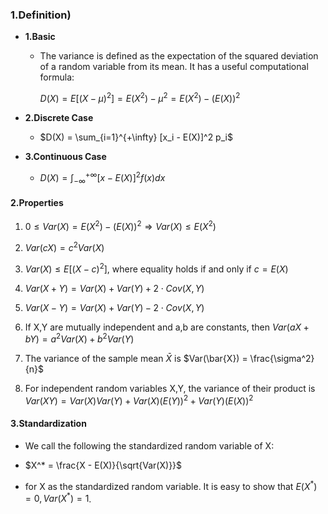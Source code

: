 ### 1.Definition)

- **1.Basic**
    
    - The variance is defined as the expectation of the squared deviation of a random variable from its mean. It has a useful computational formula:
	    
      $D(X) = E[(X-\mu)^2] = E(X^2) - \mu^2 = E(X^2) - (E(X))^2$
        
- **2.Discrete Case**
    
    - $D(X) = \sum_{i=1}^{+\infty} [x_i - E(X)]^2 p_i$
        
- **3.Continuous Case**
    
    - $D(X) = \int_{-\infty}^{+\infty} [x - E(X)]^2 f(x) dx$
        

#### **2.Properties**

1. $0 \le Var(X) = E(X^2) - (E(X))^2 \Rightarrow Var(X) \le E(X^2)$
    
2. $Var(cX) = c^2 Var(X)$
    
3. $Var(X) \le E[(X-c)^2]$, where equality holds if and only if $c = E(X)$
    
4. $Var(X+Y) = Var(X) + Var(Y) + 2 \cdot Cov(X,Y)$
    
5. $Var(X-Y) = Var(X) + Var(Y) - 2 \cdot Cov(X,Y)$
    
6. If X,Y are mutually independent and a,b are constants, then $Var(aX + bY) = a^2 Var(X) + b^2 Var(Y)$
    
7. The variance of the sample mean $\bar{X}$ is $Var(\bar{X}) = \frac{\sigma^2}{n}$
    
8. For independent random variables X,Y, the variance of their product is $Var(XY) = Var(X)Var(Y) + Var(X)(E(Y))^2 + Var(Y)(E(X))^2$
    

#### **3.Standardization**

- We call the following the standardized random variable of X:
    
- $X^* = \frac{X - E(X)}{\sqrt{Var(X)}}$
    
- for X as the standardized random variable. It is easy to show that $E(X^*) = 0, Var(X^*) = 1$.

